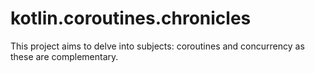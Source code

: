 # kotlin.coroutines.chronicles

This project aims to delve into subjects: coroutines and concurrency as these are complementary.